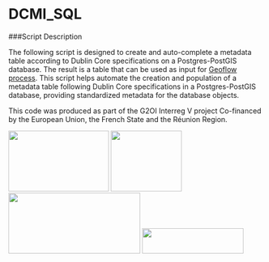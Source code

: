 # DCMI_SQL


###Script Description

The following script is designed to create and auto-complete a metadata table according to Dublin Core specifications on a Postgres-PostGIS database.
The result is a table that can be used as input for [Geoflow process](https://github.com/r-geoflow/geoflow).
This script helps automate the creation and population of a metadata table following Dublin Core specifications in a Postgres-PostGIS database, providing standardized metadata for the database objects.


This code was produced as part of the G2OI Interreg V project Co-financed by the European Union, the French State and the Réunion Region.

<div  style="float:left;">
	<img height=120  width=198  src="https://upload.wikimedia.org/wikipedia/commons/b/b7/Flag_of_Europe.svg">
	<img  src="https://upload.wikimedia.org/wikipedia/fr/thumb/2/22/Republique-francaise-logo.svg/512px-Republique-francaise-logo.svg.png?20201008150502"  height=120  width=140 >
	<img  height=120  width=260  src="https://upload.wikimedia.org/wikipedia/fr/3/3b/Logolareunion.png">
	<img height=50  width=200  src="https://regionreunion.com/IMG/jpg/interreg_vi_fr.jpg">
</div>
<br>
